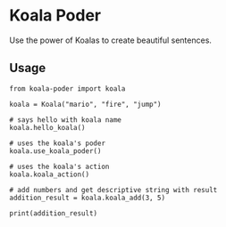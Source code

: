 # Koala Poder

Use the power of Koalas to create beautiful sentences.

## Usage

```
from koala-poder import koala

koala = Koala("mario", "fire", "jump")

# says hello with koala name
koala.hello_koala()

# uses the koala's poder
koala.use_koala_poder()

# uses the koala's action
koala.koala_action()

# add numbers and get descriptive string with result
addition_result = koala.koala_add(3, 5)

print(addition_result)
```
